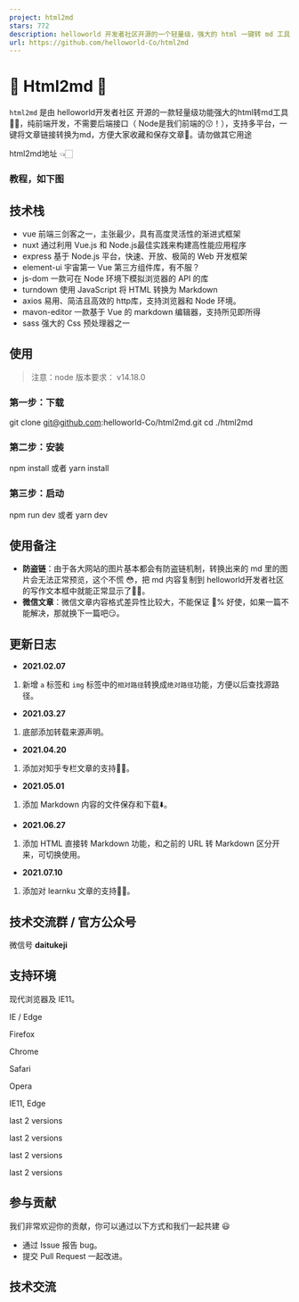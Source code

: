 ```yaml
---
project: html2md
stars: 772
description: helloworld 开发者社区开源的一个轻量级，强大的 html 一键转 md 工具，支持多平台文章一键转换，并保存下载到本地。
url: https://github.com/helloworld-Co/html2md
---
```


🎉 Html2md 🥳
=============

`html2md` 是由 helloworld开发者社区 开源的一款轻量级功能强大的html转md工具💪🏻，纯前端开发，不需要后端接口（ Node是我们前端的😗！），支持多平台，一键将文章链接转换为md，方便大家收藏和保存文章🤪。请勿做其它用途

html2md地址 👈🏻

### 教程，如下图

  

技术栈
---

-   vue 前端三剑客之一，主张最少，具有高度灵活性的渐进式框架
-   nuxt 通过利用 Vue.js 和 Node.js最佳实践来构建高性能应用程序
-   express 基于 Node.js 平台，快速、开放、极简的 Web 开发框架
-   element-ui 宇宙第一 Vue 第三方组件库，有不服？
-   js-dom 一款可在 Node 环境下模拟浏览器的 API 的库
-   turndown 使用 JavaScript 将 HTML 转换为 Markdown
-   axios 易用、简洁且高效的 http库，支持浏览器和 Node 环境。
-   mavon-editor 一款基于 Vue 的 markdown 编辑器，支持所见即所得
-   sass 强大的 Css 预处理器之一

使用
--

> 注意：node 版本要求： v14.18.0

### 第一步：下载

git clone git@github.com:helloworld-Co/html2md.git
cd ./html2md

### 第二步：安装

npm install
或者
yarn install

### 第三步：启动

npm run dev
或者
yarn dev

使用备注
----

-   **防盗链**：由于各大网站的图片基本都会有防盗链机制，转换出来的 md 里的图片会无法正常预览，这个不慌 😳，把 md 内容复制到 helloworld开发者社区 的写作文本框中就能正常显示了👌🏻。
-   **微信文章**：微信文章内容格式差异性比较大，不能保证 💯% 好使，如果一篇不能解决，那就换下一篇吧😏。

更新日志
----

-   **2021.02.07**

1.  新增 `a` 标签和 `img` 标签中的`相对路径`转换成`绝对路径`功能，方便以后查找源路径。

-   **2021.03.27**

1.  底部添加转载来源声明。

-   **2021.04.20**

1.  添加对知乎专栏文章的支持👌🏻。

-   **2021.05.01**

1.  添加 Markdown 内容的文件保存和下载⬇️。

-   **2021.06.27**

1.  添加 HTML 直接转 Markdown 功能，和之前的 URL 转 Markdown 区分开来，可切换使用。

-   **2021.07.10**

1.  添加对 learnku 文章的支持👌🏻。

技术交流群 / 官方公众号
-------------

微信号 **daitukeji**  

支持环境
----

现代浏览器及 IE11。

  
IE / Edge

  
Firefox

  
Chrome

  
Safari

  
Opera

IE11, Edge

last 2 versions

last 2 versions

last 2 versions

last 2 versions

参与贡献
----

我们非常欢迎你的贡献，你可以通过以下方式和我们一起共建 😃

-   通过 Issue 报告 bug。
-   提交 Pull Request 一起改进。

技术交流
----
